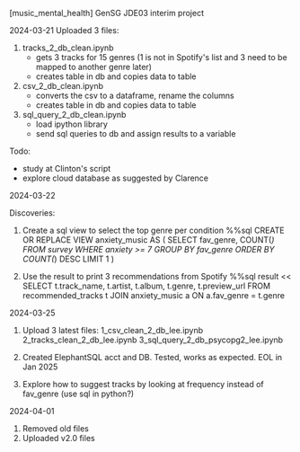 [music_mental_health]
GenSG JDE03 interim project

2024-03-21
Uploaded 3 files:
1. tracks_2_db_clean.ipynb 
    - gets 3 tracks for 15 genres (1 is not in Spotify's list and 3 need to be mapped to another genre later)
    - creates table in db and copies data to table
2. csv_2_db_clean.ipynb
    - converts the csv to a dataframe, rename the columns
    - creates table in db and copies data to table
3. sql_query_2_db_clean.ipynb
    - load ipython library
    - send sql queries to db and assign results to a variable
  
Todo: 
- study at Clinton's script
- explore cloud database as suggested by Clarence

2024-03-22

Discoveries:
1. Create a sql view to select the top genre per condition
%%sql
CREATE OR REPLACE VIEW anxiety_music 
AS
	(
	SELECT fav_genre, COUNT(*)
	FROM survey
	WHERE anxiety >= 7
	GROUP BY fav_genre
	ORDER BY COUNT(*) DESC
	LIMIT 1
    )

2. Use the result to print 3 recommendations from Spotify
%%sql result << 
SELECT t.track_name, t.artist, t.album, t.genre, t.preview_url 
FROM recommended_tracks t
JOIN anxiety_music a
ON a.fav_genre = t.genre

2024-03-25

1. Upload 3 latest files:
1_csv_clean_2_db_lee.ipynb
2_tracks_clean_2_db_lee.ipynb
3_sql_query_2_db_psycopg2_lee.ipynb

2. Created ElephantSQL acct and DB. Tested, works as expected. EOL in Jan 2025
3. Explore how to suggest tracks by looking at frequency instead of fav_genre (use sql in python?)

2024-04-01
1. Removed old files
2. Uploaded v2.0 files
